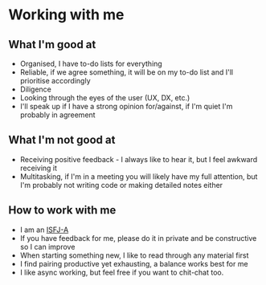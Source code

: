 # Working with me

## What I'm good at
- Organised, I have to-do lists for everything
- Reliable, if we agree something, it will be on my to-do list and I'll prioritise accordingly
- Diligence
- Looking through the eyes of the user (UX, DX, etc.)
- I'll speak up if I have a strong opinion for/against, if I'm quiet I'm probably in agreement

## What I'm not good at
- Receiving positive feedback - I always like to hear it, but I feel awkward receiving it
- Multitasking, if I'm in a meeting you will likely have my full attention, but I'm probably not writing code or making detailed notes either

## How to work with me
- I am an [ISFJ-A](https://www.16personalities.com/isfj-personality)
- If you have feedback for me, please do it in private and be constructive so I can improve
- When starting something new, I like to read through any material first
- I find pairing productive yet exhausting, a balance works best for me
- I like async working, but feel free if you want to chit-chat too.
